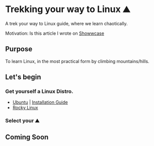 # Trekking your way to Linux ⛰️
A trek your way to Linux guide, where we learn chaotically.

Motivation: Is this article I wrote on [Showwcase](https://www.linkedin.com/posts/leon-nunes_trekking-your-way-to-linuxdevops-showwcase-activity-7080533566001954816-Ow5K?utm_source=share&utm_medium=member_desktop)
## Purpose
To learn Linux, in the most practical form by climbing mountains/hills.

## Let's begin

### Get yourself a Linux Distro.
   * [Ubuntu](https://ubuntu.com/download/server) | [Installation Guide](https://ubuntu.com/tutorials/how-to-run-ubuntu-desktop-on-a-virtual-machine-using-virtualbox#1-overview)
   * [Rocky Linux](https://docs.rockylinux.org/guides/virtualization/vbox-rocky/)

### Select your ⛰️

## Coming Soon
